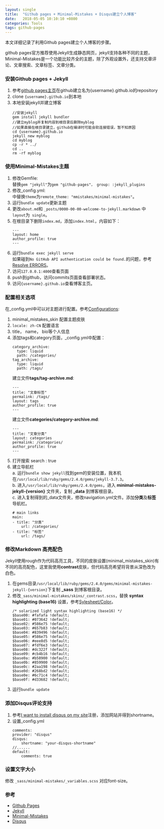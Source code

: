 ```yaml
---
layout: single
title:  "Github pages + Minimal-Mistakes + Disqus建立个人博客"
date:   2018-05-05 10:10:10 +0800
categories: Tools
tags: github-pages
---
```

本文详细记录了利用Github pages建立个人博客的步骤。

github pages官方推荐使用Jekyll生成静态网页，jekyll支持各种不同的主题，Minimal-Mistakes是一个功能比较齐全的主题，除了外观设置外，还支持文章评论、文章搜索、文章标签、文章分类。

### 安装Github pages + Jekyll
1. 参考[github pages主页](https://pages.github.com/)在github建立名为{username}.github.io的repository    
2. clone `{username}.github.io`到本地
3. 本地安装jekyll并建立博客
	```shell
	//安装jekyll
	gem install jekyll bundler
	//建立myblog并复制内容到根目录后删除myblog
	//如果直接在根目录建立，github在编译时可能会软连接错误，暂不知原因
	cd {username}.github.io
	jekyll new myblog
	cd myblog
	cp -r * ../
	cd ..
	rm -rf myblog
	```

### 使用Minimal-Mistakes主题
1. 修改Gemfile:  
	替换`gem "jekyll"`为`gem "github-pages"， group: :jekyll_plugins`
2. 修改\_config.yml:  
	中替换`theme`为`remote_theme: "mmistakes/minimal-mistakes"`。
3. 运行`bundle update`更新主题
4. 更改`about.md`和 `_posts/0000-00-00-welcome-to-jekyll.markdown` 中 `layout`为` single`。
5. 在根目录下删除`index.md`，添加`index.html`，内容如下：
	```
	---
	layout: home
	author_profile: true
	---
	```
6. 运行`bundle exec jekyll serve`  
    如果碰到`No GitHub API authentication could be found.`的问题，参考[Resolve ERRORS](http://idratherbewriting.com/documentation-theme-jekyll/mydoc_install_jekyll_on_mac.html#githuberror)。
7. 访问`127.0.0.1:4000`查看页面
8. push到github，访问commits页面查看部署状态。
9. 访问`{username}.github.io`查看博客主页。

### 配置相关选项
在\_config.yml中可以对主题进行配置。参考[Configurations](https://mmistakes.github.io/minimal-mistakes/docs/configuration/):
1. minimal\_mistakes\_skin 配置主题皮肤
2. `locale: zh-CN` 配置语言
3. title， name， bio等个人信息
4. 添加tags和category页面，_config.yml中配置：
    ```
    category_archive:
      type: liquid
      path: /categories/
    tag_archive:
      type: liquid
      path: /tags/
    ```
    建立文件**tags/tag-archive.md**:
    ```
    ---
    title: "文章标签"
    permalink: /tags/
    layout: tags
    author_profile: true
    ---
    ```
    建立文件**categories/category-archive.md**:
    ```
    ---
    title: "文章分类"
    layout: categories
    permalink: /categories/
    author_profile: true
    ---
    ```
5. 打开搜索
    search : true
6. 建立导航栏  
a. 运行`bundle show jekyll`找到gem的安装位置，我本机在`/usr/local/lib/ruby/gems/2.4.0/gems/jekyll-3.7.3`。    
b. 进入`/usr/local/lib/ruby/gems/2.4.0/gems`，进入 **minimal-mistakes-jekyll-{version}** 文件夹，复制 **_data** 到博客根目录。  
c. 进入复制得到的\_data文件夹，修改navigation.yml文件。添加**分类**及**标签**导航栏。
    ```
    # main links
    main:
    - title: "分类"
        url: /categories/
    - title: "标签"
        url: /tags/
    ```
    
### 修改Markdown 高亮配色
Jekyll使用rough作为代码高亮工具，不同的皮肤设置(minimal\_mistakes\_skin)有不同的高亮配色，这里我使用**contrast**皮肤，但代码高亮希望将背景从深色改为白色。
1. 在gems目录`/usr/local/lib/ruby/gems/2.4.0/gems/minimal-mistakes-jekyll-{version}`下复制 **_sass** 到博客根目录。
2. 修改`_sass/minimal-mistakes/skins/_contrast.scss`，替换 **syntax highlighting (base16)** 设置，参考[Sylesheet/Color](https://mmistakes.github.io/minimal-mistakes/docs/stylesheets/#colors)。
    ```
    /* solarized light syntax highlighting (base16) */
    $base00: #fafafa !default;
    $base01: #073642 !default;
    $base02: #586e75 !default;
    $base03: #657b83 !default;
    $base04: #839496 !default;
    $base05: #586e75 !default;
    $base06: #eee8d5 !default;
    $base07: #fdf6e3 !default;
    $base08: #dc322f !default;
    $base09: #cb4b16 !default;
    $base0a: #b58900 !default;
    $base0b: #859900 !default;
    $base0c: #2aa198 !default;
    $base0d: #268bd2 !default;
    $base0e: #6c71c4 !default;
    $base0f: #d33682 !default;
    ```
3. 运行`bundle update`

### 添加Disqus评论支持

1. 参考[I want to install disqus on my site](https://disqus.com/profile/signup/intent/)注册，添加网站并得到shortname。
2. 设置\_config.yml
    ```
    comments:
    provider: "disqus"
    disqus:
        shortname: "your-disqus-shortname"
    //......
    default:
        comments: true
    ```

### 设置文字大小
修改 `_sass/minimal-mistakes/_variables.scss` 对应font-size。
    
### 参考 
- [Github Pages](https://pages.github.com/)
- [Jekyll](https://jekyllrb.com/docs/quickstart/)
- [Minimal-Mistakes](https://mmistakes.github.io/minimal-mistakes/docs/quick-start-guide/)
- [Disqus](https://disqus.com/profile/signup/intent/)



